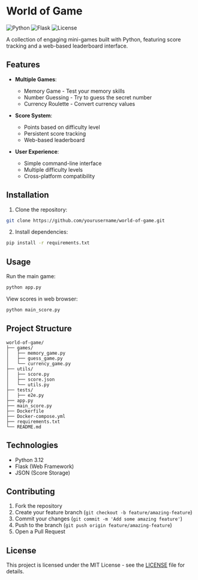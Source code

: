 # World of Game

![Python](https://img.shields.io/badge/python-3.9+-blue.svg)
![Flask](https://img.shields.io/badge/flask-2.0+-green.svg)
![License](https://img.shields.io/badge/license-MIT-blue.svg)

A collection of engaging mini-games built with Python, featuring score tracking and a web-based leaderboard interface.

## Features

- **Multiple Games**:
  - Memory Game - Test your memory skills
  - Number Guessing - Try to guess the secret number
  - Currency Roulette - Convert currency values
  
- **Score System**:
  - Points based on difficulty level
  - Persistent score tracking
  - Web-based leaderboard
  
- **User Experience**:
  - Simple command-line interface
  - Multiple difficulty levels
  - Cross-platform compatibility

## Installation

1. Clone the repository:

```bash
git clone https://github.com/yourusername/world-of-game.git
```

2. Install dependencies:

```bash
pip install -r requirements.txt
```

## Usage

Run the main game:
```bash
python app.py
```

View scores in web browser:
```bash
python main_score.py
```

## Project Structure

```
world-of-game/
├── games/
│   ├── memory_game.py
│   ├── guess_game.py
│   └── currency_game.py
├── utils/
│   ├── score.py
│   ├── score.json
│   └── utils.py
├── tests/
│   ├── e2e.py
├── app.py
├── main_score.py
├── Dockerfile
├── Docker-compose.yml
├── requirements.txt
└── README.md
```

## Technologies

- Python 3.12
- Flask (Web Framework)
- JSON (Score Storage)

## Contributing

1. Fork the repository
2. Create your feature branch (`git checkout -b feature/amazing-feature`)
3. Commit your changes (`git commit -m 'Add some amazing feature'`)
4. Push to the branch (`git push origin feature/amazing-feature`)
5. Open a Pull Request

## License

This project is licensed under the MIT License - see the [LICENSE](LICENSE) file for details.
```


